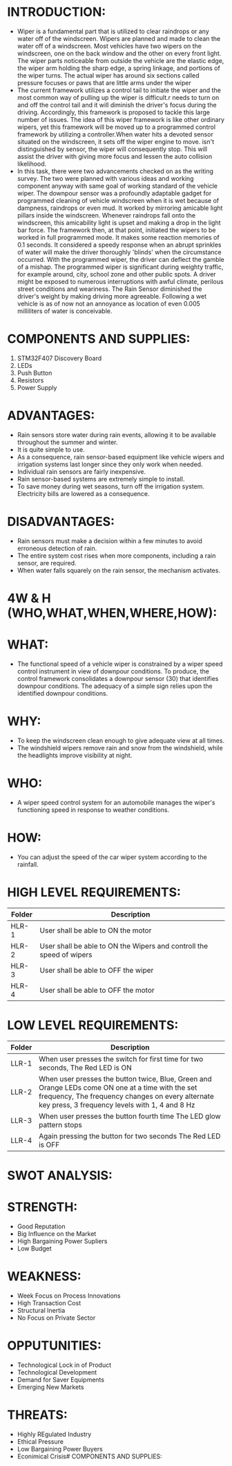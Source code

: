 # INTRODUCTION:
* Wiper is a fundamental part that is utilized to clear raindrops or any water off of the windscreen. Wipers are planned and made to clean the water off of a windscreen. Most vehicles have two wipers on the windscreen, one on the back window and the other on every front light. The wiper parts noticeable from outside the vehicle are the elastic edge, the wiper arm holding the sharp edge, a spring linkage, and portions of the wiper turns. The actual wiper has around six sections called pressure focuses or paws that are little arms under the wiper
* The current framework utilizes a control tail to initiate the wiper and the most common way of pulling up the wiper is difficult.r needs to turn on and off the control tail and it will diminish the driver's focus during the driving. Accordingly, this framework is proposed to tackle this large number of issues. The idea of this wiper framework is like other ordinary wipers, yet this framework will be moved up to a programmed control framework by utilizing a controller.When water hits a devoted sensor situated on the windscreen, it sets off the wiper engine to move. isn't distinguished by sensor, the wiper will consequently stop. This will assist the driver with giving more focus and lessen the auto collision likelihood.
* In this task, there were two advancements checked on as the writing survey. The two were planned with various ideas and working component anyway with same goal of working standard of the vehicle wiper. The downpour sensor was a profoundly adaptable gadget for programmed cleaning of vehicle windscreen when it is wet because of dampness, raindrops or even mud. It worked by mirroring amicable light pillars inside the windscreen. Whenever raindrops fall onto the windscreen, this amicability light is upset and making a drop in the light bar force. The framework then, at that point, initiated the wipers to be worked in full programmed mode. It makes some reaction memories of 0.1 seconds. It considered a speedy response when an abrupt sprinkles of water will make the driver thoroughly 'blinds' when the circumstance occurred. With the programmed wiper, the driver can deflect the gamble of a mishap. The programmed wiper is significant during weighty traffic, for example around, city, school zone and other public spots. A driver might be exposed to numerous interruptions with awful climate, perilous street conditions and weariness. The Rain Sensor diminished the driver's weight by making driving more agreeable. Following a wet vehicle is as of now not an annoyance as location of even 0.005 milliliters of water is conceivable.

# COMPONENTS AND SUPPLIES:
1. STM32F407 Discovery Board
2. LEDs
3. Push Button
4. Resistors
5. Power Supply

# ADVANTAGES:
* Rain sensors store water during rain events, allowing it to be available throughout the summer and winter.
* It is quite simple to use.
* As a consequence, rain sensor-based equipment like vehicle wipers and irrigation systems last longer since they only work when needed.
* Individual rain sensors are fairly inexpensive.
* Rain sensor-based systems are extremely simple to install.
* To save money during wet seasons, turn off the irrigation system. Electricity bills are lowered as a consequence.

# DISADVANTAGES:
* Rain sensors must make a decision within a few minutes to avoid erroneous detection of rain.
* The entire system cost rises when more components, including a rain sensor, are required.
* When water falls squarely on the rain sensor, the mechanism activates.

# 4W & H (WHO,WHAT,WHEN,WHERE,HOW):

# WHAT:
* The functional speed of a vehicle wiper is constrained by a wiper speed control instrument in view of downpour conditions. To produce, the control framework consolidates a downpour sensor (30) that identifies downpour conditions. The adequacy of a simple sign relies upon the identified downpour conditions.

# WHY:
* To keep the windscreen clean enough to give adequate view at all times. 
* The windshield wipers remove rain and snow from the windshield, while the headlights improve visibility at night.

# WHO:
* A wiper speed control system for an automobile manages the wiper's functioning speed in response to weather conditions.

# HOW:
* You can adjust the speed of the car wiper system according to the rainfall.

# HIGH LEVEL REQUIREMENTS:
| Folder | Description |
| ------ | ----------- |
| HLR-1 | User shall be able to ON the motor |
| HLR-2 |	User shall be able to ON the Wipers and controll the speed of wipers |
| HLR-3	| User shall be able to OFF the wiper |
| HLR-4 |	User shall be able to OFF the motor |


# LOW LEVEL REQUIREMENTS:
| Folder | Description |
| ------ | ----------- |
| LLR-1 | When user presses the switch for first time for two seconds, The Red LED is ON |
| LLR-2 |	When user presses the button twice, Blue, Green and Orange LEDs come ON one at a time with the set frequency, The frequency changes on every alternate key press, 3 frequency levels with 1, 4 and 8 Hz |
| LLR-3	| When user presses the button fourth time The LED glow pattern stops |
| LLR-4 |	Again pressing the button for two seconds The Red LED is OFF |

# SWOT ANALYSIS:
# STRENGTH:
* Good Reputation
* Big Influence on the Market
* High Bargaining Power Supliers
* Low Budget

# WEAKNESS:
* Week Focus on Process Innovations
* High Transaction Cost
* Structural Inertia
* No Focus on Private Sector

# OPPUTUNITIES:
* Technological Lock in of Product
* Technological Development
* Demand for Saver Equipments
* Emerging New Markets

# THREATS:
* Highly REgulated Industry
* Ethical Pressure
* Low Bargaining Power Buyers
* Econimical Crisis# COMPONENTS AND SUPPLIES:







